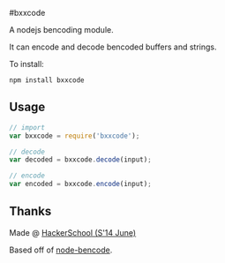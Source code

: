 #bxxcode

A nodejs bencoding module.

It can encode and decode bencoded buffers and strings.


To install:

~~~~~~~~~
npm install bxxcode
~~~~~~~~~


## Usage

~~~~~~~~~~ js
// import
var bxxcode = require('bxxcode');

// decode
var decoded = bxxcode.decode(input);

// encode
var encoded = bxxcode.encode(input);
~~~~~~~~~~


## Thanks

Made @ [HackerSchool (S'14 June)](https://www.hackerschool.com)

Based off of [node-bencode](https://github.com/themasch/node-bencode/).
